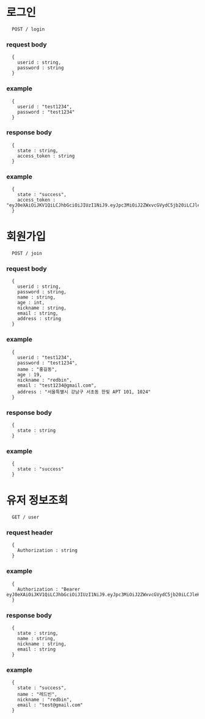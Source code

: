 # 로그인
```
  POST / login
```
### request body
```
  {
    userid : string,
    password : string
  }
```
### example
```
  {
    userid : "test1234",
    password : "test1234"
  }
```
### response body
```
  { 
    state : string,
    access_token : string
  }
```
### example
```
  {
    state : "success",
    access_token : "eyJ0eXAiOiJKV1QiLCJhbGciOiJIUzI1NiJ9.eyJpc3MiOiJ2ZWxvcGVydC5jb20iLCJleHAiOiIxNDg1MjcwMDAwMDAwIiwiaHR0cHM6Ly92ZWxvcGVydC5jb20vand0X2NsYWltcy9pc19hZG1pbiI6dHJ1ZSwidXNlcklkIjoiMTEwMjgzNzM3MjcxMDIiLCJ1c2VybmFtZSI6InZlbG9wZXJ0In0"
  }
```
#  회원가입
```
  POST / join
```
### request body
```
  {
    userid : string,
    password : string,
    name : string,
    age : int,
    nickname : string,
    email : string,
    address : string
  }
```
### example
```
  {
    userid : "test1234",
    password : "test1234",
    name : "홍길동",
    age : 19,
    nickname : "redbin",
    email : "test1234@gmail.com",
    address : "서울특별시 강남구 서초동 한빛 APT 101, 1024"
  }
```
### response body
```
  { 
    state : string
  }
```
### example
```
  {
    state : "success"
  }
```
# 유저 정보조회
```
  GET / user
```
### request header
```
  {
    Authorization : string
  }
```
### example
```
  {
    Authorization : "Bearer eyJ0eXAiOiJKV1QiLCJhbGciOiJIUzI1NiJ9.eyJpc3MiOiJ2ZWxvcGVydC5jb20iLCJleHAiOiIxNDg1MjcwMDAwMDAwIiwiaHR0cHM6Ly92ZWxvcGVydC5jb20vand0X2NsYWltcy9pc19hZG1pbiI6dHJ1ZSwidXNlcklkIjoiMTEwMjgzNzM3MjcxMDIiLCJ1c2VybmFtZSI6InZlbG9wZXJ0In0"
  }
```
### response body
```
  { 
    state : string,
    name : string,
    nickname : string,
    email : string
  }
```

### example
```
  { 
    state : "success",
    name : "레드빈",
    nickname : "redbin",
    email : "test@gmail.com"
  }

